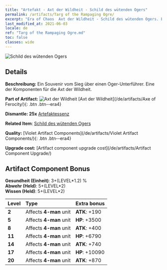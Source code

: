 ```yaml
---
title: "Artefakt - Axt der Wildheit - Schild des wütenden Ogers"
permalink: /artifacts/Targ of the Rampaging Ogre/
excerpt: "Era of Chaos  Axt der Wildheit - Schild des wütenden Ogers. Ein Souvenir vom Sieg über einen Oger-Unterführer. Eine der Komponenten für die Axt der Wildheit."
last_modified_at: 2021-06-03
locale: de
ref: "Targ of the Rampaging Ogre.md"
toc: false
classes: wide
---
```


 ![Schild des wütenden Ogers](/images/t/artifact_40312.png)



## Details

 **Beschreibung:** Ein Souvenir vom Sieg über einen Oger-Unterführer. Eine der Komponenten für die Axt der Wildheit.

 **Part of Artifact:** ![Axt der Wildheit](/images/t/icon_artifact_31.png) [Axt der Wildheit](/de/artifacts/Axe of Ferocity/){: .btn .btn--era4}

 **Dismantle: 25x** [Artefaktessenz](/ItemsDE/con_905/)

 **Related Item**: [Schild des wütenden Ogers](/ItemsDE/art_126/)

 **Quality:** [Violet Artifact Components](/de/artifacts/Violet Artifact Components/){: .btn .btn--era4}

 **Upgrade cost:** [Artifact component upgrade cost](/de/artifacts/Artifact Component Upgrade/)

## Artifact Component Bonus

  **Gesundheit (Einheit)**: 3+(LEVEL\*1.2) %<br/>**Abwehr (Held)**: 5+(LEVEL\*2)<br/>**Wissen (Held)**: 5+(LEVEL\*2)

  |  Level  | Type |    Extra bonus  | 
  |:--------|:-----|:----------------| 
  | **2** | Affects **4-man** unit | **ATK**: +190 | 
  | **5** | Affects **4-man** unit | **HP**: +3500 | 
  | **8** | Affects **4-man** unit | **ATK**: +400 | 
  | **11** | Affects **4-man** unit | **HP**: +6790 | 
  | **14** | Affects **4-man** unit | **ATK**: +740 | 
  | **17** | Affects **4-man** unit | **HP**: +10090 | 
  | **20** | Affects **4-man** unit | **ATK**: +870 | 

